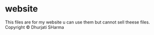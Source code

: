 # website
This files are for my website u can use them but cannot sell theese files.
Copyright © Dhurjati SHarma
